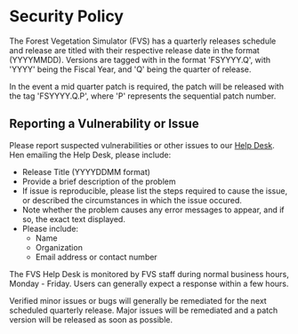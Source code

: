 # Security Policy

The Forest Vegetation Simulator (FVS) has a quarterly releases schedule and release are titled with their respective release date in the format (YYYYMMDD).  Versions are tagged with in the format 'FSYYYY.Q', with 'YYYY' being the Fiscal Year, and 'Q' being the quarter of release.  

In the event a mid quarter patch is required, the patch will be released with the tag 'FSYYYY.Q.P', where 'P' represents the sequential patch number.

## Reporting a Vulnerability or Issue

Please report suspected vulnerabilities or other issues to our [Help Desk](mailto:sm.fs.fvs-support@usda.gov).  Hen emailing the Help Desk, please include:

* Release Title (YYYYDDMM format)
* Provide a brief description of the problem
* If issue is reproducible, please list the steps required to cause the issue, or described the circumstances in which the issue occured.
* Note whether the problem causes any error messages to appear, and if so, the exact text displayed.
* Please include:
  * Name
  * Organization
  * Email address or contact number

The FVS Help Desk is monitored by FVS staff during normal business hours, Monday - Friday.  Users can generally expect a response within a few hours.  

Verified minor issues or bugs will generally be remediated for the next scheduled quarterly release.  Major issues will be remediated and a patch version will be released as soon as possible.
